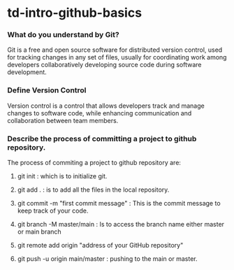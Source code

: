 # td-intro-github-basics


### What do you understand by Git?
Git is a free and open source software for distributed version control, used for tracking changes in any set of files, usually for coordinating work among developers collaboratively developing source code during software development.


### Define Version Control
Version control is a control that allows developers track and manage changes to software code, while enhancing communication and collaboration between team members.

### Describe the process of committing a project to github repository.
The process of commiting a project to github repository are:

1) git init : which is to initialize git.

2) git add . : is to add all the files in the local repository.

3) git commit -m "first commit message" : This is the commit message to keep track of your code.

4) git branch -M master/main : Is to access the branch name either master or main branch

5) git remote add origin "address of your GitHub repository"

6) git push -u origin main/master : pushing to the main or master.

